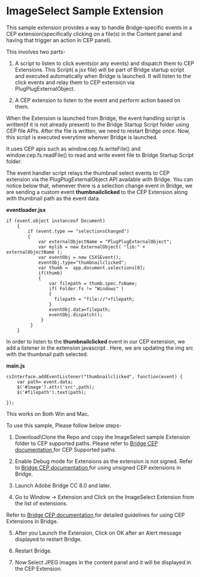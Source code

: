 <h1> ImageSelect Sample Extension </h1>

This sample extension provides a way to handle Bridge-specific events in a CEP extension(specifically clicking on a file(s) in the Content panel and having that trigger an action in CEP panel).

This involves two parts-

1. A script to listen to click events(or any events) and dispatch them to CEP Extensions. This Script( a jsx file)  will be part of Bridge startup script and executed automatically when Bridge is launched. It will listen to the click events and relay them to CEP extension via PlugPlugExternalObject.

2. A CEP extension to listen to the event and perform action based on them.

When the Extension is launched from Bridge, the event handling script is written(if it is not already present) to the Bridge Startup Script folder using CEP file APIs. After the file is written, we need to restart Bridge once. Now, this script is executed everytime whenver Bridge is launched.

It  uses CEP apis such as window.cep.fs.writeFile() and window.cep.fs.readFile() to read and write event file to Bridge Startup Script folder.

The event handler script relays the thumbnail select events to CEP extension via the PlugPlugExternalObject API available with Bridge. You can notice below that, whenever there is a selection change event in Bridge, we are sending a custom event <b> thumbnailclicked </b>  to the CEP Extension along with thumbnail path as the event data.

<b> eventloader.jsx </b>
```
if (event.object instanceof Document) 
    {
        if (event.type == "selectionsChanged")
        {             
            var externalObjectName = "PlugPlugExternalObject"; 
            var mylib = new ExternalObject( "lib:" + externalObjectName ); 
            var eventObj = new CSXSEvent(); 
            eventObj.type="thumbnailclicked"; 
            var thumb =  app.document.selections[0];
            if(thumb)
            {
                var filepath = thumb.spec.fsName;                 
                if( Folder.fs != "Windows" )
                {
                  filepath = "file://"+filepath;
                }          
                eventObj.data=filepath;
                eventObj.dispatch();
             }
         }
    }
```

In order to listen to the <b> thumbnailclicked </b> event in our CEP extension, we add a listener in the extension javascript .  Here, we are updating the img src with the thumbnail path selected.

<b> main.js </b>
```
csInterface.addEventListener("thumbnailclicked", function(event) {
	var path= event.data;	
    $('#image').attr('src',path);
    $('#filepath').text(path);
     
});
```
This works on Both Win and Mac.

To use this sample, Please follow below steps-

1) Download\Clone the Repo and copy the ImageSelect sample Extension folder to CEP supported paths. Please refer to <a href="https://github.com/Adobe-CEP/CEP-Resources/tree/master/Documentation"> Bridge CEP documentation </a> for CEP Supported paths.

2) Enable Debug mode for Extensions as the extension is not signed. Refer to <a href="https://github.com/Adobe-CEP/CEP-Resources/tree/master/Documentation"> Bridge CEP documentation </a>  for using unsigned CEP extensions in Bridge.

3) Launch Adobe Bridge CC 8.0 and later.

4) Go to Window -> Extension and Click on the ImageSelect Extension from the list of extensions.
 
 Refer to <a href="https://github.com/Adobe-CEP/CEP-Resources/tree/master/Documentation"> Bridge CEP documentation </a> for detailed guidelines for using CEP Extensions in Bridge.

5) After you Launch the Extension, Click on OK after an Alert message displayed to restart Bridge.

6) Restart Bridge.

7) Now Select JPEG images in the content panel and it will be displayed in the CEP Extension.
